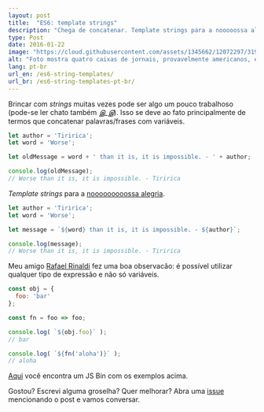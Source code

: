 ```yaml
---
layout: post
title:  "ES6: template strings"
description: "Chega de concatenar. Template strings para a nooooossa alegria"
type: Post
date: 2016-01-22
image: "https://cloud.githubusercontent.com/assets/1345662/12072297/319f5c76-b0bf-11e5-94c3-838746ffca56.jpg"
alt: "Foto mostra quatro caixas de jornais, provavelmente americanos, em bairro residencial"
lang: pt-br
url_en: /es6-string-templates/
url_br: /es6-string-templates-pt-br/
---
```


Brincar com *strings* muitas vezes pode ser algo um pouco trabalhoso (pode-se ler chato também *இ_இ*). Isso se deve ao fato principalmente de termos que concatenar palavras/frases com variáveis.

```js
let author = 'Tiririca';
let word = 'Worse';

let oldMessage = word + ' than it is, it is impossible. - ' + author;

console.log(oldMessage);
// Worse than it is, it is impossible. - Tiririca
```

*Template strings* para a [nooooooooossa alegria](https://youtu.be/K02Cxo3fAC8?t=1m30s).

```js
let author = 'Tiririca';
let word = 'Worse';

let message = `${word} than it is, it is impossible. - ${author}`;

console.log(message);
// Worse than it is, it is impossible. - Tiririca
```

Meu amigo [Rafael Rinaldi](https://twitter.com/rafaelrinaldi) fez uma boa observacão: é possível utilizar qualquer tipo de expressão e não só variáveis.

```js
const obj = {
  foo: 'bar'
};

const fn = foo => foo;

console.log( `${obj.foo}` );
// bar

console.log( `${fn('aloha')}` );
// aloha
```

[Aqui](http://jsbin.com/qovino/edit?js,console) você encontra um JS Bin com os exemplos acima.

Gostou? Escrevi alguma groselha? Quer melhorar? Abra uma [issue](https://github.com/raphaelfabeni/raphaelfabeni.github.io/issues) mencionando o post e vamos conversar.

